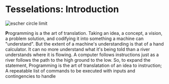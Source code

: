 # Tesselations: Introduction
![escher circle limit](http://uploads6.wikiart.org/images/m-c-escher/circle-limit-iii.jpg!Blog.jpg)

**P**rogramming is a the art of translation. Taking an idea, a concept, a vision, a problem solution, and codifying it into something a machine can "understand". But the extent of a machine's understanding is that of a hand calculator. It can no more understand what it's being told than a river understands where it is flowing. A computer follows instructions just as a river follows the path to the high ground to the low. So, to expand the statement, Programming is the art of translatation of an idea to instruction; A repeatable list of commands to be executed with  inputs and contingencies to handle 
